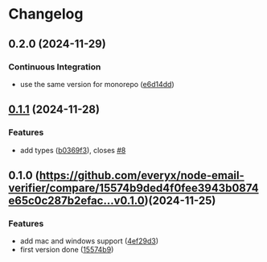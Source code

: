 # Changelog

## 0.2.0 (2024-11-29)


### Continuous Integration

* use the same version for monorepo ([e6d14dd](https://github.com/everyx/node-email-verifier/commit/e6d14ddc05519da0b5ceb7d99b44b7e613c56506))

## [0.1.1](https://github.com/everyx/node-email-verifier/compare/v0.1.0...v0.1.1) (2024-11-28)


### Features

* add types ([b0369f3](https://github.com/everyx/node-email-verifier/commit/b0369f3db42b8de21f945772d9558689e64465b1)), closes [#8](https://github.com/everyx/node-email-verifier/issues/8)

## 0.1.0 (https://github.com/everyx/node-email-verifier/compare/15574b9ded4f0fee3943b0874e65c0c287b2efac...v0.1.0)(2024-11-25)


### Features

* add mac and windows support ([4ef29d3](https://github.com/everyx/node-email-verifier/commit/4ef29d3c1535310a651d7cf403b271d62a062cd9))
* first version done ([15574b9](https://github.com/everyx/node-email-verifier/commit/15574b9ded4f0fee3943b0874e65c0c287b2efac))
